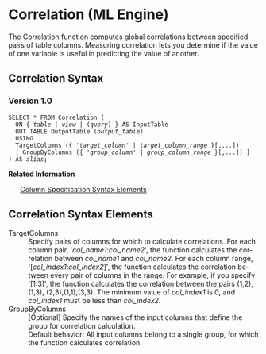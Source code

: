 <html><head></head><body><div class="nested0" aria-labelledby="ariaid-title1" topicindex="1" topicid="rkc1507656722171" id="rkc1507656722171"><h1 class="title topictitle1" id="ariaid-title1">Correlation (ML Engine)</h1><div class="body conbody">
<p class="p">The Correlation function computes global correlations between specified pairs of table columns. Measuring correlation lets you determine if the value of one variable is useful in predicting the value of another.</p></div><div class="topic reference nested1" aria-labelledby="ariaid-title2" topicindex="2" topicid="cvz1507656787180" xml:lang="en-us" lang="en-us" id="cvz1507656787180">
<h2 class="title topictitle2" id="ariaid-title2">Correlation Syntax</h2><div class="body refbody"><div class="section" id="cvz1507656787180__section_N1006A_N10022_N10001">
<h3 class="title sectiontitle">Version 1.0</h3><pre class="pre codeblock" xml:space="preserve"><code>SELECT * FROM Correlation (
  <span>ON { <var class="keyword varname">table</var> | <var class="keyword varname">view</var> | (<var class="keyword varname">query</var>) }</span> AS InputTable
  OUT TABLE OutputTable (<var class="keyword varname">output_table</var>)
  USING
  TargetColumns ({ '<var class="keyword varname">target_column</var>' | <var class="keyword varname">target_column_range</var> }[,...])
  [ GroupByColumns ({ '<var class="keyword varname">group_column</var>' | <var class="keyword varname">group_column_range</var> }[,...]) ] 
) AS <var class="keyword varname">alias</var>;</code></pre></div></div><div class="related-links"><div class="linklistheader"><p></p><b>Related Information</b></div>
<ul class="linklist linklist relinfo"><div class="linklistmember"><a href="ndv1557782188375.md">Column Specification Syntax Elements</a></div></ul></div></div><div class="topic reference nested1" aria-labelledby="ariaid-title3" topicindex="3" topicid="bgd1507656863013" xml:lang="en-us" lang="en-us" id="bgd1507656863013">
<h2 class="title topictitle2" id="ariaid-title3">Correlation Syntax Elements</h2><div class="body refbody"><div class="section" id="bgd1507656863013__section_N10011_N1000E_N10001"><dl class="dl parml"><dt class="dt pt dlterm">TargetColumns</dt><dd class="dd pd">Specify pairs of columns for which to calculate correlations. For each column pair, '<var class="keyword varname">col_name1</var>:<var class="keyword varname">col_name2</var>', the function calculates the correlation between <var class="keyword varname">col_name1</var> and <var class="keyword varname">col_name2</var>. For each column range, '[<var class="keyword varname">col_index1</var>:<var class="keyword varname">col_index2</var>]', the function calculates the correlation between every pair of columns in the range. For example, if you specify '[1:3]', the function calculates the correlation between the pairs (1,2), (1,3), (2,3),(1,1),(3,3). The minimum value of <var class="keyword varname">col_index1</var> is 0, and <var class="keyword varname">col_index1</var> must be less than <var class="keyword varname">col_index2</var>.</dd><dt class="dt pt dlterm">GroupByColumns</dt><dd class="dd pd">[Optional] Specify the names of the input columns that define the group for correlation calculation.</dd><dd class="dd pd ddexpand">Default behavior: All input columns belong to a single group, for which the function calculates correlation.</dd></dl></div></div></div></div></body></html>
